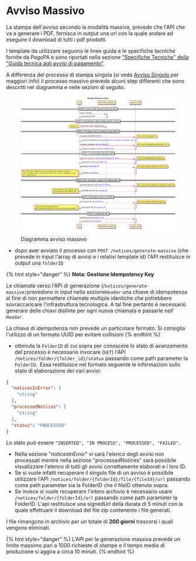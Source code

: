# Avviso Massivo

La stampa dell'avviso secondo la modalità massiva, prevede che l'API che va a generare i PDF, fornisca in output una url con la quale andare ad eseguire il download di tutti i pdf prodotti.

I template da utilizzare seguono le linee guida e le specifiche tecniche fornite da PagoPA e sono riportati nella sezione ["Specifiche Tecniche" della "Guida tecnica agli avvisi di pagamento"](https://docs.pagopa.it/avviso-pagamento/allegato-2/specifiche-tecniche).

A differenza del processo di stampa singola (si veda [Avviso Singolo ](avviso-singolo.md)per maggiori info) il processo massivo prevede alcuni step differenti che sono descritti nel diagramma e nelle sezioni di seguito.

<figure><img src="../.gitbook/assets/avviso_massivo.png" alt=""><figcaption><p>Diagramma avviso massivo</p></figcaption></figure>

* dopo aver avviato il processo con `POST /notices/generate-massive` (che prevede in input l'array di avvisi e i relativi template id) l'API restituisce in output una `folderID`

{% hint style="danger" %}
**Nota: Gestione Idempotency Key**

Le chiamate verso l'API di generazione (/`notices/generate-massive)`prevedono in input nella sezione`Header` una chiave di idempotenza al fine di non permettere chiamate multiple identiche che potrebbero sovraccaricare l'infrastruttura tecnologica. A tal fine pertanto è necessario generare delle chiavi distinte per ogni nuova chiamata e passarle nell' `Header`.

La chiave di idempotenza non prevede un particolare formato. Si consiglia l'utilizzo di un formato UUID per evitare collisioni
{% endhint %}

* ottenuta la `FolderID` di cui sopra per conoscere lo stato di avanzamento del processo è necessario invocare (`GET`) l'API `/notices/folder/{folder_id}/status` passando come path parameter la `FolderID.` Essa restituisce nel formato seguente le informazioni sullo stato di elaborazione dei vari avvisi:

```json
{
  "noticesInError": [
    "string"
  ],
  "processedNotices": [
    "string"
  ],
  "status": "PROCESSED"
}
```

Lo stato può essere `"INSERTED", "IN PROCESS", "PROCESSED", "FAILED".`

* Nella sezione "noticesInError" vi sarà l'elenco degli avvisi non processati mentre nella sezione "processedNotices" sarà possibile visualizzare l'elenco di tutti gli avvisi correttamente elaborati e i loro ID.&#x20;
* Se si vuole infatti recuperare il singolo file di un avviso è possibile utilizzare l'API `/notices/folder/{folderId}/file/{fileId}/url` passando come path parameter sia la FolderID che il fileID ottenuto sopra.
* Se invece si vuole recuperare l'intero archivio è necessario usare `/notices/folder/{folderId}/url` passando come path parameter la FolderID. L'api restituisce una signedUrl della durata di 5 minuti con la quale effettuare il download del file zip contenente i file generati.

I file rimangono in archivio per un totale di **200 giorni** trascorsi i quali vengono eliminati.

{% hint style="danger" %}
L'API per la generazione massiva prevede un limite massimo pari a 1000 richieste di stampe  e il tempo medio di produzione si aggira a circa 10 minuti.
{% endhint %}
